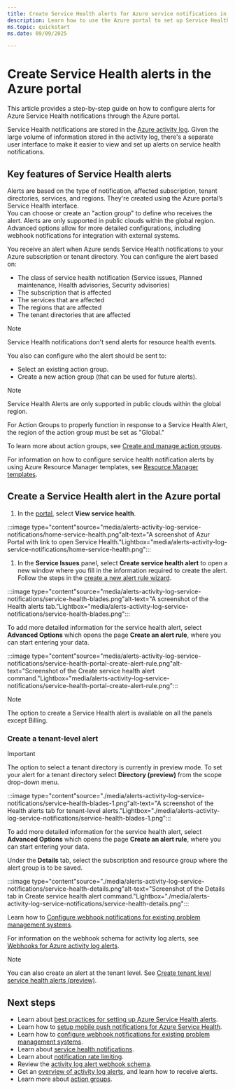 ```yaml
---
title: Create Service Health alerts for Azure service notifications in Azure portal
description: Learn how to use the Azure portal to set up Service Health alerts.
ms.topic: quickstart
ms.date: 09/09/2025

---
```


# Create Service Health alerts in the Azure portal


This article provides a step-by-step guide on how to configure alerts for Azure Service Health notifications through the Azure portal.  

Service Health notifications are stored in the [Azure activity log](../azure-monitor/essentials/platform-logs-overview.md). Given the large volume of information stored in the activity log, there's a separate user interface to make it easier to view and set up alerts on service health notifications. 

## Key features of Service Health alerts

Alerts are based on the type of notification, affected subscription, tenant directories, services, and regions. They're created using the Azure portal’s Service Health interface. <br>
You can choose or create an "action group" to define who receives the alert. Alerts are only supported in public clouds within the global region.
Advanced options allow for more detailed configurations, including webhook notifications for integration with external systems.

 You receive an alert when Azure sends Service Health notifications to your Azure subscription or tenant directory. You can configure the alert based on:

- The class of service health notification (Service issues, Planned maintenance, Health advisories, Security advisories)
- The subscription that is affected
- The services that are affected
- The regions that are affected
- The tenant directories that are affected


> [!NOTE]
> Service Health notifications don't send alerts for resource health events.

You also can configure who the alert should be sent to:

- Select an existing action group.
- Create a new action group (that can be used for future alerts).
> [!NOTE]
> Service Health Alerts are only supported in public clouds within the global region.
> 
>For Action Groups to properly function in response to a Service Health Alert, the region of the action group must be set as "Global."

To learn more about action groups, see [Create and manage action groups](../azure-monitor/alerts/action-groups.md).

For information on how to configure service health notification alerts by using Azure Resource Manager templates, see [Resource Manager templates](../azure-monitor/alerts/alerts-activity-log.md).

## Create a Service Health alert in the Azure portal
1. In the [portal](https://portal.azure.com/), select **View service health**.

:::image type="content"source="media/alerts-activity-log-service-notifications/home-service-health.png"alt-text="A screenshot of Azur Portal with link to open Service Health."Lightbox="media/alerts-activity-log-service-notifications/home-service-health.png":::


1. In the **Service Issues** panel, select **Create service health alert** to open a new window where you fill in the information required to create the alert. Follow the steps in the [create a new alert rule wizard](../azure-monitor/alerts/alerts-create-activity-log-alert-rule.md?tabs=activity-log).
    
:::image type="content"source="media/alerts-activity-log-service-notifications/service-health-blades.png"alt-text="A screenshot of the Health alerts tab."Lightbox="media/alerts-activity-log-service-notifications/service-health-blades.png":::

To add more detailed information for the service health alert, select **Advanced Options** which opens the page **Create an alert rule**, where you can start entering your data.

:::image type="content"source="media/alerts-activity-log-service-notifications/service-health-portal-create-alert-rule.png"alt-text="Screenshot of the Create service health alert command."Lightbox="media/alerts-activity-log-service-notifications/service-health-portal-create-alert-rule.png":::

> [!NOTE]
> The option to create a Service Health alert is available on all the panels except Billing.

### Create a tenant-level alert
>[!IMPORTANT]
>The option to select a tenant directory is currently in preview mode.
To set your alert for a tenant directory select **Directory (preview)** from the scope drop-down menu.

:::image type="content"source="./media/alerts-activity-log-service-notifications/service-health-blades-1.png"alt-text="A screenshot of the Health alerts tab for tenant-level alerts."Lightbox="./media/alerts-activity-log-service-notifications/service-health-blades-1.png":::

To add more detailed information for the service health alert, select **Advanced Options** which opens the page **Create an alert rule**, where you can start entering your data.

Under the **Details** tab, select the subscription and resource group where the alert group is to be saved.

:::image type="content"source="./media/alerts-activity-log-service-notifications/service-health-details.png"alt-text="Screenshot of the Details tab in Create service health alert command."Lightbox="./media/alerts-activity-log-service-notifications/service-health-details.png":::

Learn how to [Configure webhook notifications for existing problem management systems](service-health-alert-webhook-guide.md). 

For information on the webhook schema for activity log alerts, see [Webhooks for Azure activity log alerts](../azure-monitor/alerts/activity-log-alerts-webhook.md).

> [!NOTE] 
> You can also create an alert at the tenant level. See [Create tenant level service health alerts (preview)](../azure-monitor/alerts/alerts-create-tenant-level-service-heath-alerts.md).

## Next steps
- Learn about [best practices for setting up Azure Service Health alerts](https://learn-video.azurefd.net/vod/player?id=771688cf-0348-44c4-ba48-f36bcd0aba3f).
- Learn how to [setup mobile push notifications for Azure Service Health](https://learn-video.azurefd.net/vod/player?id=4a3171ca-2104-4447-8f4b-c4d27f6dfe96).
- Learn how to [configure webhook notifications for existing problem management systems](service-health-alert-webhook-guide.md).
- Learn about [service health notifications](service-notifications.md).
- Learn about [notification rate limiting](../azure-monitor/alerts/alerts-rate-limiting.md).
- Review the [activity log alert webhook schema](../azure-monitor/alerts/activity-log-alerts-webhook.md).
- Get an [overview of activity log alerts](../azure-monitor/alerts/alerts-overview.md), and learn how to receive alerts.
- Learn more about [action groups](../azure-monitor/alerts/action-groups.md).
